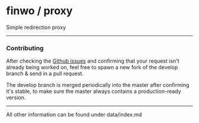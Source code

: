 # finwo / proxy

Simple redirection proxy

-----

### Contributing

After checking the [Github issues](https://github.com/finwo/proxy/issues) and confirming that your request isn't already being worked on, feel free to spawn a new fork of the develop branch & send in a pull request.


The develop branch is merged periodically into the master after confirming it's stable, to make sure the master always contains a production-ready version.

-----

All other information can be found under data/index.md
